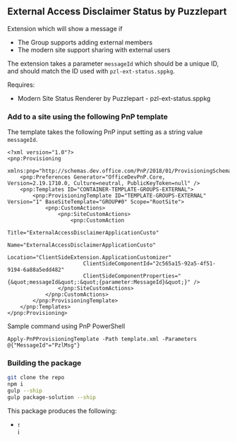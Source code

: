 ## External Access Disclaimer Status by Puzzlepart

Extension which will show a message if
* The Group supports adding external members
* The modern site support sharing with external users

The extension takes a parameter `messageId` which should be a unique ID, and should match the ID used with `pzl-ext-status.sppkg`.

Requires:

* Modern Site Status Renderer by Puzzlepart - pzl-ext-status.sppkg

### Add to a site using the following PnP template

The template takes the following PnP input setting as a string value `messageId`.

```
<?xml version="1.0"?>
<pnp:Provisioning 
    xmlns:pnp="http://schemas.dev.office.com/PnP/2018/01/ProvisioningSchema">
    <pnp:Preferences Generator="OfficeDevPnP.Core, Version=2.19.1710.0, Culture=neutral, PublicKeyToken=null" />
    <pnp:Templates ID="CONTAINER-TEMPLATE-GROUPS-EXTERNAL">
        <pnp:ProvisioningTemplate ID="TEMPLATE-GROUPS-EXTERNAL" Version="1" BaseSiteTemplate="GROUP#0" Scope="RootSite">
            <pnp:CustomActions>
                <pnp:SiteCustomActions>
                    <pnp:CustomAction
                        Title="ExternalAccessDisclaimerApplicationCusto"
                        Name="ExternalAccessDisclaimerApplicationCusto"
                        Location="ClientSideExtension.ApplicationCustomizer"
                        ClientSideComponentId="2c565a15-92a5-4f51-9194-6a88a5edd482"
                        ClientSideComponentProperties="{&quot;messageId&quot;:&quot;{parameter:MessageId}&quot;}" />
                </pnp:SiteCustomActions>
            </pnp:CustomActions>
        </pnp:ProvisioningTemplate>
    </pnp:Templates>
</pnp:Provisioning>
```

Sample command using PnP PowerShell
```
Apply-PnPProvisioningTemplate -Path template.xml -Parameters @{"MessageId"="PzlMsg"}
```

### Building the package

```bash
git clone the repo
npm i
gulp --ship
gulp package-solution --ship
```

This package produces the following:

* sharepoint/solution/pzl-ext-external-disclaimer.sppkg - package to install in the App Catalog
